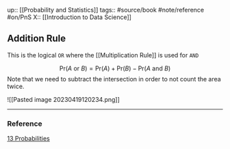 up:: [[Probability and Statistics]]
tags:: #source/book #note/reference #on/PnS 
X:: [[Introduction to Data Science]]

## Addition Rule


This is the logical `OR` where the [[Multiplication Rule]] is used for `AND`

$$
\mbox{Pr}(A \mbox{ or } B) = \mbox{Pr}(A) + \mbox{Pr}(B) - \mbox{Pr}(A \mbox{ and } B)
$$
Note that we need to subtract the intersection in order to not count the area twice.  


![[Pasted image 20230419120234.png]]

---
### Reference

[13 Probabilities](https://biscotty666.github.io/Data-Science-R-PH125x/docs/Pt13.html#multiplication-rule)